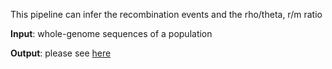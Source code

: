This pipeline can infer the recombination events and the rho/theta, r/m ratio

**Input**: whole-genome sequences of a population

**Output**: please see [here](https://github.com/xavierdidelot/clonalframeml/wiki)
